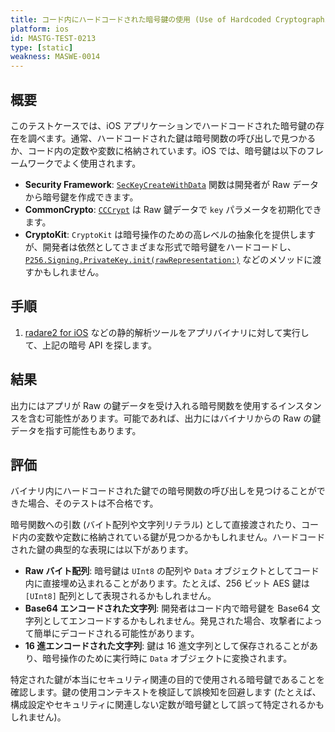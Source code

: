 ```yaml
---
title: コード内にハードコードされた暗号鍵の使用 (Use of Hardcoded Cryptographic Keys in Code)
platform: ios
id: MASTG-TEST-0213
type: [static]
weakness: MASWE-0014
---
```


## 概要

このテストケースでは、iOS アプリケーションでハードコードされた暗号鍵の存在を調べます。通常、ハードコードされた鍵は暗号関数の呼び出しで見つかるか、コード内の定数や変数に格納されています。iOS では、暗号鍵は以下のフレームワークでよく使用されます。

- **Security Framework**: [`SecKeyCreateWithData`](https://developer.apple.com/documentation/security/seckeycreatewithdata(_:_:_:)) 関数は開発者が Raw データから暗号鍵を作成できます。
- **CommonCrypto**: [`CCCrypt`](https://developer.apple.com/library/archive/documentation/System/Conceptual/ManPages_iPhoneOS/man3/CCCrypt.3cc.html) は Raw 鍵データで `key` パラメータを初期化できます。
- **CryptoKit**: `CryptoKit` は暗号操作のための高レベルの抽象化を提供しますが、開発者は依然としてさまざまな形式で暗号鍵をハードコードし、[`P256.Signing.PrivateKey.init(rawRepresentation:)`](https://developer.apple.com/documentation/cryptokit/p256/signing/privatekey/init(rawrepresentation:)) などのメソッドに渡すかもしれません。

## 手順

1. [radare2 for iOS](../../../tools/ios/MASTG-TOOL-0073.md) などの静的解析ツールをアプリバイナリに対して実行して、上記の暗号 API を探します。

## 結果

出力にはアプリが Raw の鍵データを受け入れる暗号関数を使用するインスタンスを含む可能性があります。可能であれば、出力にはバイナリからの Raw の鍵データを指す可能性もあります。

## 評価

バイナリ内にハードコードされた鍵での暗号関数の呼び出しを見つけることができた場合、そのテストは不合格です。

暗号関数への引数 (バイト配列や文字列リテラル) として直接渡されたり、コード内の変数や定数に格納されている鍵が見つかるかもしれません。ハードコードされた鍵の典型的な表現には以下があります。

- **Raw バイト配列**: 暗号鍵は `UInt8` の配列や `Data` オブジェクトとしてコード内に直接埋め込まれることがあります。たとえば、256 ビット AES 鍵は `[UInt8]` 配列として表現されるかもしれません。
- **Base64 エンコードされた文字列**: 開発者はコード内で暗号鍵を Base64 文字列としてエンコードするかもしれません。発見された場合、攻撃者によって簡単にデコードされる可能性があります。
- **16 進エンコードされた文字列**: 鍵は 16 進文字列として保存されることがあり、暗号操作のために実行時に `Data` オブジェクトに変換されます。

特定された鍵が本当にセキュリティ関連の目的で使用される暗号鍵であることを確認します。鍵の使用コンテキストを検証して誤検知を回避します (たとえば、構成設定やセキュリティに関連しない定数が暗号鍵として誤って特定されるかもしれません)。
